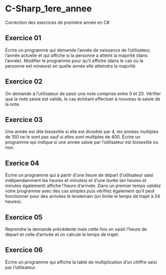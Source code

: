 # C-Sharp_1ere_annee

Correction des exercices de première année en C#

## Exercice 01
Écrire un programme qui demande l’année de naissance de l’utilisateur, l’année actuelle et qui affiche si la personne a atteint la majorité (dans l’année).
Modifier le programme pour qu’il affiche (dans le cas où la personne est mineure) en quelle année elle atteindra la majorité.

## Exercice 02
On demande à l’utilisateur de saisir une note comprise entre 0 et 20. Vérifier que la note saisie est valide, le cas échéant effectuer à nouveau la saisie de la note.

## Exercice 03
Une année est dite bissextile si elle est divisible par 4, les années multiples de 100 ne le sont pas sauf si elles sont multiples de 400.
Écrire un programme qui indique si une année saisie par l’utilisateur est bissextile ou non.

## Exerice 04
Écrire un programme qui à partir d’une heure de départ (l’utilisateur saisi indépendamment les heures et minutes) et d’une durée (en heures et minutes également) affiche l’heure d’arrivée.
Dans un premier temps validez votre programme avec des cas simples puis vérifiez également qu’il peut fonctionner pour des arrivées le lendemain (on limite le temps de trajet à 24 heures).

## Exercice 05
Reprendre la demande précédente mais cette fois on saisit l’heure de départ et celle d’arrivée et on calcule le temps de trajet.

## Exercice 06
Écrire un programme qui affiche la table de multiplication d’un chiffre saisi par l’utilisateur.
